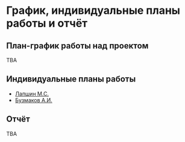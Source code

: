 # График, индивидуальные планы работы и отчёт


## План-график работы над проектом

TBA

## Индивидуальные планы работы

- [Лапшин М.С.](lapshin.md)
- [Бузмаков А.И.](buzmakov.md)

## Отчёт

TBA